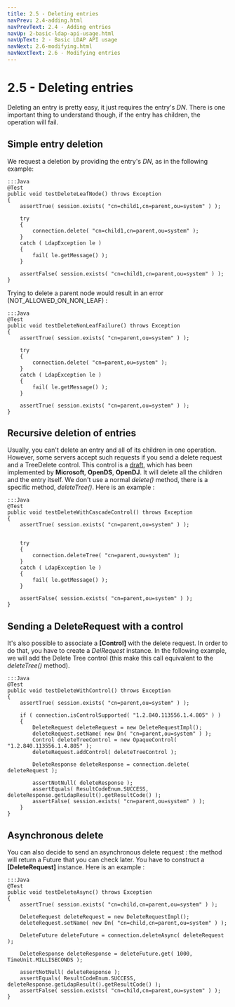 ```yaml
---
title: 2.5 - Deleting entries
navPrev: 2.4-adding.html
navPrevText: 2.4 - Adding entries
navUp: 2-basic-ldap-api-usage.html
navUpText: 2 - Basic LDAP API usage
navNext: 2.6-modifying.html
navNextText: 2.6 - Modifying entries
---
```


# 2.5 - Deleting entries

Deleting an entry is pretty easy, it just requires the entry's _DN_. There is one important thing to understand though, if the entry has children, the operation will fail.

## Simple entry deletion

We request a deletion by providing the entry's _DN_, as in the following example:

    :::Java
    @Test
    public void testDeleteLeafNode() throws Exception
    {
        assertTrue( session.exists( "cn=child1,cn=parent,ou=system" ) );

        try 
        {
            connection.delete( "cn=child1,cn=parent,ou=system" );
        }
        catch ( LdapException le )
        {
            fail( le.getMessage() );
        }

        assertFalse( session.exists( "cn=child1,cn=parent,ou=system" ) );
    }


Trying to delete a parent node would result in an error (NOT_ALLOWED_ON_NON_LEAF) :

    :::Java
    @Test
    public void testDeleteNonLeafFailure() throws Exception
    {
        assertTrue( session.exists( "cn=parent,ou=system" ) );

        try 
        {
            connection.delete( "cn=parent,ou=system" );
        }
        catch ( LdapException le )
        {
            fail( le.getMessage() );
        }

        assertTrue( session.exists( "cn=parent,ou=system" ) );
    }


## Recursive deletion of entries

Usually, you can't delete an entry and all of its children in one operation. However, some servers accept such requests if you send a delete request and a TreeDelete control. This control is a [draft](http://tools.ietf.org/html/draft-armijo-ldap-treedelete-02), which has been implemented by **Microsoft**, **OpenDS**, **OpenDJ**. It will delete all the children and the entry itself. We don't use a normal _delete()_ method, there is a specific method, _deleteTree()_. Here is an example :

    :::Java
    @Test
    public void testDeleteWithCascadeControl() throws Exception
    {
        assertTrue( session.exists( "cn=parent,ou=system" ) );


        try
        {
            connection.deleteTree( "cn=parent,ou=system" );
        }
        catch ( LdapException le )
        {
            fail( le.getMessage() );
        }

        assertFalse( session.exists( "cn=parent,ou=system" ) );
    }


## Sending a DeleteRequest with a control

It's also possible to associate a **[Control]** with the delete request. In order to do that, you have to create a _DelRequest_ instance. In the following example, we will add the Delete Tree control (this make this call equivalent to the _deleteTree()_ method).

    :::Java
    @Test
    public void testDeleteWithControl() throws Exception
    {
        assertTrue( session.exists( "cn=parent,ou=system" ) );

        if ( connection.isControlSupported( "1.2.840.113556.1.4.805" ) )
        {
            DeleteRequest deleteRequest = new DeleteRequestImpl();
            deleteRequest.setName( new Dn( "cn=parent,ou=system" ) );
            Control deleteTreeControl = new OpaqueControl( "1.2.840.113556.1.4.805" );
            deleteRequest.addControl( deleteTreeControl );
    
            DeleteResponse deleteResponse = connection.delete( deleteRequest );
    
            assertNotNull( deleteResponse );
            assertEquals( ResultCodeEnum.SUCCESS, deleteResponse.getLdapResult().getResultCode() );
            assertFalse( session.exists( "cn=parent,ou=system" ) );
        }
    }


## Asynchronous delete

You can also decide to send an asynchronous delete request : the method will return a Future that you can check later. You have to construct a **[DeleteRequest]** instance. Here is an example :

    :::Java
    @Test
    public void testDeleteAsync() throws Exception
    {
        assertTrue( session.exists( "cn=child,cn=parent,ou=system" ) );

        DeleteRequest deleteRequest = new DeleteRequestImpl();
        deleteRequest.setName( new Dn( "cn=child,cn=parent,ou=system" ) );

        DeleteFuture deleteFuture = connection.deleteAsync( deleteRequest );

        DeleteResponse deleteResponse = deleteFuture.get( 1000, TimeUnit.MILLISECONDS );

        assertNotNull( deleteResponse );
        assertEquals( ResultCodeEnum.SUCCESS, deleteResponse.getLdapResult().getResultCode() );
        assertFalse( session.exists( "cn=child,cn=parent,ou=system" ) );
    }
